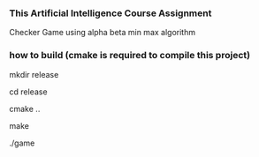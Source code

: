 ### This Artificial Intelligence Course Assignment

Checker Game using alpha beta min max algorithm

### how to build (cmake is required to compile this project)

mkdir release

cd release

cmake ..

make

./game


